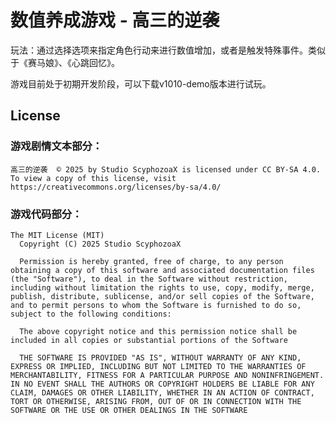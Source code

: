 # 数值养成游戏 - 高三的逆袭

玩法：通过选择选项来指定角色行动来进行数值增加，或者是触发特殊事件。类似于《赛马娘》、《心跳回忆》。

游戏目前处于初期开发阶段，可以下载v1010-demo版本进行试玩。

## License

### 游戏剧情文本部分：
    高三的逆袭  © 2025 by Studio ScyphozoaX is licensed under CC BY-SA 4.0. To view a copy of this license, visit https://creativecommons.org/licenses/by-sa/4.0/

### 游戏代码部分：
    The MIT License (MIT)
      Copyright (C) 2025 Studio ScyphozoaX

      Permission is hereby granted, free of charge, to any person obtaining a copy of this software and associated documentation files (the "Software"), to deal in the Software without restriction, including without limitation the rights to use, copy, modify, merge, publish, distribute, sublicense, and/or sell copies of the Software, and to permit persons to whom the Software is furnished to do so, subject to the following conditions:

      The above copyright notice and this permission notice shall be included in all copies or substantial portions of the Software

      THE SOFTWARE IS PROVIDED "AS IS", WITHOUT WARRANTY OF ANY KIND, EXPRESS OR IMPLIED, INCLUDING BUT NOT LIMITED TO THE WARRANTIES OF MERCHANTABILITY, FITNESS FOR A PARTICULAR PURPOSE AND NONINFRINGEMENT. IN NO EVENT SHALL THE AUTHORS OR COPYRIGHT HOLDERS BE LIABLE FOR ANY CLAIM, DAMAGES OR OTHER LIABILITY, WHETHER IN AN ACTION OF CONTRACT, TORT OR OTHERWISE, ARISING FROM, OUT OF OR IN CONNECTION WITH THE SOFTWARE OR THE USE OR OTHER DEALINGS IN THE SOFTWARE

